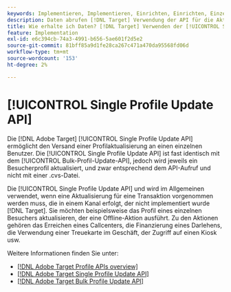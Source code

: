 ```yaml
---
keywords: Implementieren, Implementieren, Einrichten, Einrichten, Einzelprofil-Update
description: Daten abrufen [!DNL Target] Verwendung der API für die Aktualisierung einzelner Profile.
title: Wie erhalte ich Daten? [!DNL Target] Verwenden der [!UICONTROL Single Profile Update API]?
feature: Implementation
exl-id: e6c394cb-74a3-4991-b656-5ae601f2d5e2
source-git-commit: 81bff85a9d1fe28ca267c471a470da95568fd06d
workflow-type: tm+mt
source-wordcount: '153'
ht-degree: 2%

---
```


# [!UICONTROL Single Profile Update API]

Die [!DNL Adobe Target] [!UICONTROL Single Profile Update API] ermöglicht den Versand einer Profilaktualisierung an einen einzelnen Benutzer. Die [!UICONTROL Single Profile Update API] ist fast identisch mit dem [!UICONTROL Bulk-Profil-Update-API], jedoch wird jeweils ein Besucherprofil aktualisiert, und zwar entsprechend dem API-Aufruf und nicht mit einer .cvs-Datei.

Die [!UICONTROL Single Profile Update API] und wird im Allgemeinen verwendet, wenn eine Aktualisierung für eine Transaktion vorgenommen werden muss, die in einem Kanal erfolgt, der nicht implementiert wurde [!DNL Target]. Sie möchten beispielsweise das Profil eines einzelnen Besuchers aktualisieren, der eine Offline-Aktion ausführt. Zu den Aktionen gehören das Erreichen eines Callcenters, die Finanzierung eines Darlehens, die Verwendung einer Treuekarte im Geschäft, der Zugriff auf einen Kiosk usw.

Weitere Informationen finden Sie unter:

* [[!DNL Adobe Target Profile APIs overview]](/help/dev/administer/profile-api/profile-api-overview.md)
* [[!DNL Adobe Target Single Profile Update API]](/help/dev/administer/profile-api/profile-single-api.md)
* [[!DNL Adobe Target Bulk Profile Update API]](/help/dev/administer/profile-api/profile-bulk-api.md)
